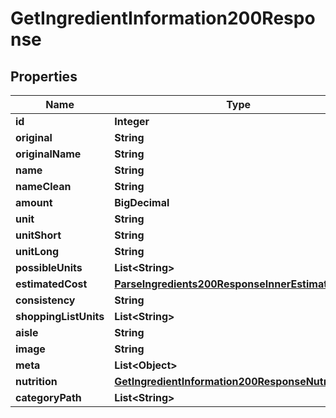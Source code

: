 

# GetIngredientInformation200Response



## Properties

| Name | Type | Description | Notes |
|------------ | ------------- | ------------- | -------------|
|**id** | **Integer** |  |  |
|**original** | **String** |  |  |
|**originalName** | **String** |  |  |
|**name** | **String** |  |  |
|**nameClean** | **String** |  |  |
|**amount** | **BigDecimal** |  |  |
|**unit** | **String** |  |  |
|**unitShort** | **String** |  |  |
|**unitLong** | **String** |  |  |
|**possibleUnits** | **List&lt;String&gt;** |  |  |
|**estimatedCost** | [**ParseIngredients200ResponseInnerEstimatedCost**](ParseIngredients200ResponseInnerEstimatedCost.md) |  |  |
|**consistency** | **String** |  |  |
|**shoppingListUnits** | **List&lt;String&gt;** |  |  |
|**aisle** | **String** |  |  |
|**image** | **String** |  |  |
|**meta** | **List&lt;Object&gt;** |  |  |
|**nutrition** | [**GetIngredientInformation200ResponseNutrition**](GetIngredientInformation200ResponseNutrition.md) |  |  |
|**categoryPath** | **List&lt;String&gt;** |  |  |



